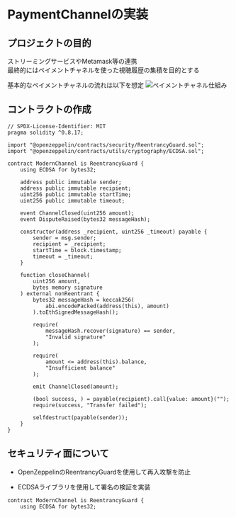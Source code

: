 # PaymentChannelの実装

## プロジェクトの目的
ストリーミングサービスやMetamask等の連携  
最終的にはペイメントチャネルを使った視聴履歴の集積を目的とする

基本的なペイメントチャネルの流れは以下を想定
![ペイメントチャネル仕組み](https://github.com/user-attachments/assets/1aa80093-da53-403b-a6d6-3d87c6a37d02)

## コントラクトの作成

```solidity
// SPDX-License-Identifier: MIT
pragma solidity ^0.8.17;

import "@openzeppelin/contracts/security/ReentrancyGuard.sol";
import "@openzeppelin/contracts/utils/cryptography/ECDSA.sol";

contract ModernChannel is ReentrancyGuard {
    using ECDSA for bytes32;

    address public immutable sender;
    address public immutable recipient;
    uint256 public immutable startTime;
    uint256 public immutable timeout;

    event ChannelClosed(uint256 amount);
    event DisputeRaised(bytes32 messageHash);

    constructor(address _recipient, uint256 _timeout) payable {
        sender = msg.sender;
        recipient = _recipient;
        startTime = block.timestamp;
        timeout = _timeout;
    }

    function closeChannel(
        uint256 amount,
        bytes memory signature
    ) external nonReentrant {
        bytes32 messageHash = keccak256(
            abi.encodePacked(address(this), amount)
        ).toEthSignedMessageHash();
        
        require(
            messageHash.recover(signature) == sender,
            "Invalid signature"
        );

        require(
            amount <= address(this).balance,
            "Insufficient balance"
        );

        emit ChannelClosed(amount);
        
        (bool success, ) = payable(recipient).call{value: amount}("");
        require(success, "Transfer failed");
        
        selfdestruct(payable(sender));
    }
}
```

## セキュリティ面について
- OpenZeppelinのReentrancyGuardを使用して再入攻撃を防止

- ECDSAライブラリを使用して署名の検証を実装

```solidity
contract ModernChannel is ReentrancyGuard {
    using ECDSA for bytes32;
```

